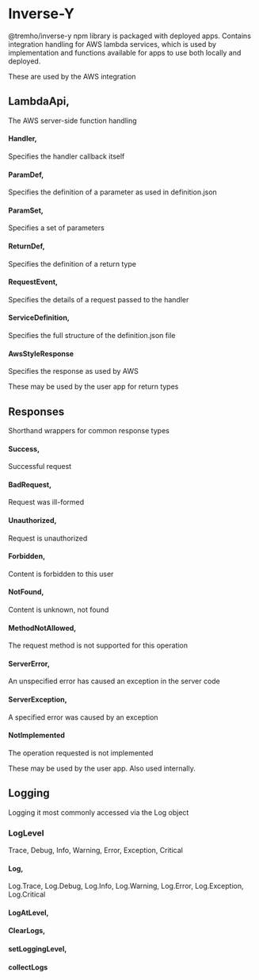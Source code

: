 # Inverse-Y
@tremho/inverse-y npm library is packaged with deployed apps. Contains integration handling for AWS lambda services, which is used by implementation
and functions available for apps to use both locally and deployed.

These are used by the AWS integration
## LambdaApi,
The AWS server-side function handling
#### Handler,
Specifies the handler callback itself
####  ParamDef,
Specifies the definition of a parameter as used in definition.json
#### ParamSet,
Specifies a set of parameters
#### ReturnDef,
Specifies the definition of a return type
#### RequestEvent,
Specifies the details of a request passed to the handler
#### ServiceDefinition,
Specifies the full structure of the definition.json file
#### AwsStyleResponse
Specifies the response as used by AWS

These may be used by the user app for return types
## Responses
Shorthand wrappers for common response types
#### Success,
Successful request
#### BadRequest,
Request was ill-formed
#### Unauthorized,
Request is unauthorized
#### Forbidden,
Content is forbidden to this user
#### NotFound,
Content is unknown, not found
#### MethodNotAllowed,
The request method is not supported for this operation
#### ServerError,
An unspecified error has caused an exception in the server code
#### ServerException,
A specified error was caused by an exception
#### NotImplemented
The operation requested is not implemented

These may be used by the user app. Also used internally.
## Logging
Logging it most commonly accessed via the Log object
### LogLevel
Trace, Debug, Info, Warning, Error, Exception, Critical
#### Log,
Log.Trace, Log.Debug, Log.Info, Log.Warning, Log.Error, Log.Exception, Log.Critical
#### LogAtLevel,

#### ClearLogs,

#### setLoggingLevel,

#### collectLogs

